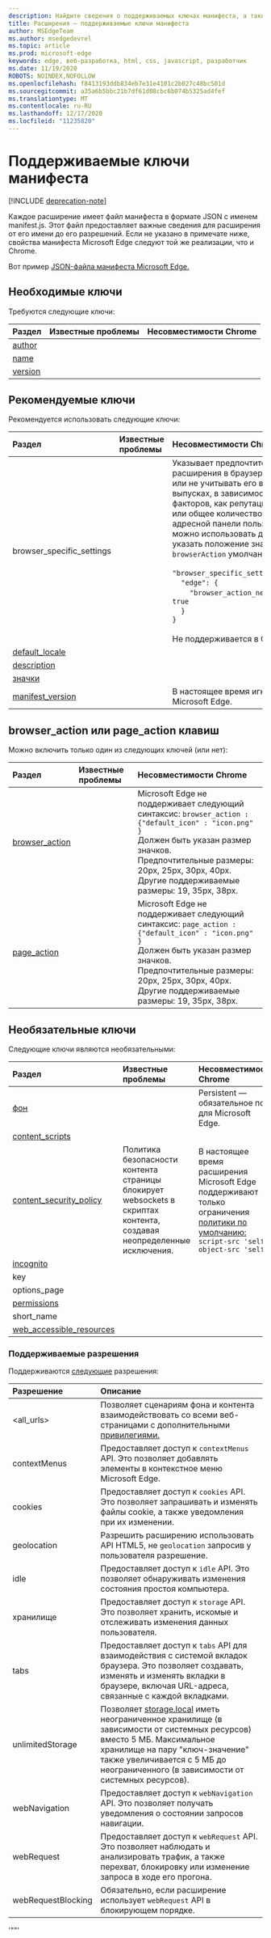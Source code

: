 ```yaml
---
description: Найдите сведения о поддерживаемых ключах манифеста, а также их известных проблемах и несовместимости Chrome.
title: Расширения — поддерживаемые ключи манифеста
author: MSEdgeTeam
ms.author: msedgedevrel
ms.topic: article
ms.prod: microsoft-edge
keywords: edge, веб-разработка, html, css, javascript, разработчик
ms.date: 11/19/2020
ROBOTS: NOINDEX,NOFOLLOW
ms.openlocfilehash: f8413193ddb834eb7e31e4101c2b027c48bc501d
ms.sourcegitcommit: a35a6b5bbc21b7df61d08cbc6b074b5325ad4fef
ms.translationtype: MT
ms.contentlocale: ru-RU
ms.lasthandoff: 12/17/2020
ms.locfileid: "11235820"
---
```

# Поддерживаемые ключи манифеста  

[!INCLUDE [deprecation-note](../includes/deprecation-note.md)]  

Каждое расширение имеет файл манифеста в формате JSON с именем manifest.js. Этот файл предоставляет важные сведения для расширения от его имени до его разрешений. Если не указано в примечате ниже, свойства манифеста Microsoft Edge следуют той же реализации, что и Chrome.

Вот пример [JSON-файла манифеста Microsoft Edge.](./supported-manifest-keys/json-manifest-example.md)

## Необходимые ключи

Требуются следующие ключи:

Раздел | Известные проблемы | Несовместимости Chrome
:------------ | :------------- | :--------------
[author](https://developer.mozilla.org/Add-ons/WebExtensions/manifest.json/author)  | | 
[name](https://developer.mozilla.org/docs/Mozilla/Add-ons/WebExtensions/manifest.json/name) | | |
[version](https://developer.mozilla.org/docs/Mozilla/Add-ons/WebExtensions/manifest.json/version) | | |

## Рекомендуемые ключи

Рекомендуется использовать следующие ключи:

Раздел | Известные проблемы | Несовместимости Chrome
:------------ | :------------- | :--------------
browser_specific_settings | | Указывает предпочтительное состояние расширения в браузере. Браузер может или не учитывать его в будущих выпусках, в зависимости от таких факторов, как репутация расширения или общее количество кнопок, уже в адресной панели пользователя. Это можно использовать для того, чтобы указать положение значка по `browserAction` умолчанию. </br></br> `"browser_specific_settings": {`</br>&nbsp;&nbsp;&nbsp;&nbsp;`"edge": {`</br>&nbsp;&nbsp;&nbsp;&nbsp;&nbsp;&nbsp;&nbsp;&nbsp;`"browser_action_next_to_addressbar": true`</br>&nbsp;&nbsp;&nbsp;&nbsp;`}`</br>`}` </br></br> Не поддерживается в Chrome.|
[default_locale](https://developer.mozilla.org/Add-ons/WebExtensions/manifest.json/default_locale)| | |
[description](https://developer.mozilla.org/docs/Mozilla/Add-ons/WebExtensions/manifest.json/description) | | |
[значки](https://developer.mozilla.org/docs/Mozilla/Add-ons/WebExtensions/manifest.json/icons) | | |
[manifest_version](https://developer.mozilla.org/docs/Mozilla/Add-ons/WebExtensions/manifest.json/manifest_version) | | В настоящее время игнорируется в Microsoft Edge.



## browser_action или page_action клавиш

Можно включить только один из следующих ключей (или нет):

Раздел | Известные проблемы | Несовместимости Chrome
:------------ | :------------- | :--------------
[browser_action](https://developer.mozilla.org/docs/Mozilla/Add-ons/WebExtensions/manifest.json/browser_action)  | | Microsoft Edge не поддерживает следующий синтаксис:  `browser_action : {"default_icon" : "icon.png" }`   <br/>Должен быть указан размер значков. <br/>Предпочтительные размеры: 20px, 25px, 30px, 40px. <br/> Другие поддерживаемые размеры: 19, 35px, 38px.|
[page_action](https://developer.mozilla.org/docs/Mozilla/Add-ons/WebExtensions/manifest.json/page_action) | | Microsoft Edge не поддерживает следующий синтаксис:  `page_action : {"default_icon" : "icon.png" }`   <br/>Должен быть указан размер значков. <br/>Предпочтительные размеры: 20px, 25px, 30px, 40px. <br/>Другие поддерживаемые размеры: 19, 35px, 38px.|

## Необязательные ключи

Следующие ключи являются необязательными:

Раздел | Известные проблемы | Несовместимости Chrome
:------------ | :------------- | :--------------
[фон](https://developer.mozilla.org/docs/Mozilla/Add-ons/WebExtensions/manifest.json/background) | | Persistent — обязательное поле для Microsoft Edge.
[content_scripts](https://developer.mozilla.org/docs/Mozilla/Add-ons/WebExtensions/manifest.json/content_scripts)  | | |
[content_security_policy](https://developer.mozilla.org/Add-ons/WebExtensions/manifest.json/content_security_policy)  | Политика безопасности контента страницы блокирует websockets в скриптах контента, создавая неопределенные исключения. | В настоящее время расширения Microsoft Edge поддерживают только ограничения [политики по умолчанию:](https://developer.mozilla.org/Add-ons/WebExtensions/Content_Security_Policy#Default_content_security_policy) `script-src 'self'; object-src 'self'` |
[incognito](https://developer.mozilla.org/Add-ons/WebExtensions/manifest.json/incognito) | | | 
key  | | |
options_page | | |
[permissions](https://developer.mozilla.org/docs/Mozilla/Add-ons/WebExtensions/manifest.json/permissions)  | | |
short_name  | | |
[web_accessible_resources](https://developer.mozilla.org/docs/Mozilla/Add-ons/WebExtensions/manifest.json/web_accessible_resources) | | |

### Поддерживаемые разрешения
Поддерживаются [следующие](https://developer.mozilla.org/docs/Mozilla/Add-ons/WebExtensions/manifest.json/permissions) разрешения:


| Разрешение         | Описание                                                                                                                                                                                                                                                                         |
|:-------------------|:------------------------------------------------------------------------------------------------------------------------------------------------------------------------------------------------------------------------------------------------------------------------------------|
| \<all_urls\>       | Позволяет сценариям фона и контента взаимодействовать со всеми веб-страницами с дополнительными [привилегиями.](https://developer.mozilla.org/Add-ons/WebExtensions/manifest.json/permissions#Host_permissions)                                                                                  |
| contextMenus       | Предоставляет доступ к `contextMenus` API. Это позволяет добавлять элементы в контекстное меню Microsoft Edge.                                                                                                                                                                                     |
| cookies            | Предоставляет доступ к `cookies` API. Это позволяет запрашивать и изменять файлы cookie, а также уведомления при их изменении.                                                                                                                                                           |
| geolocation        | Разрешить расширению использовать API HTML5, не `geolocation` запросив у пользователя разрешение.                                                                                                                                                                                   |
| idle               | Предоставляет доступ к `idle` API. Это позволяет обнаруживать изменения состояния простоя компьютера.                                                                                                                                                                                    |
| хранилище            | Предоставляет доступ к `storage` API. Это позволяет хранить, искомые и отслеживать изменения данных пользователя.                                                                                                                                                                             |
| tabs               | Предоставляет доступ к `tabs` API для взаимодействия с системой вкладок браузера. Это позволяет создавать, изменять и изменять вкладки в браузере, включая URL-адреса, связанные с каждой вкладками.                                                                                       |
| unlimitedStorage   | Позволяет [storage.local](https://developer.mozilla.org/Add-ons/WebExtensions/API/storage/local) иметь неограниченное хранилище (в зависимости от системных ресурсов) вместо 5 МБ. Максимальное хранилище на пару "ключ-значение" также увеличивается с 5 МБ до неограниченного (в зависимости от системных ресурсов). |
| webNavigation      | Предоставляет доступ к `webNavigation` API. Это позволяет получать уведомления о состоянии запросов навигации.                                                                                                                                                              |
| webRequest         | Предоставляет доступ к `webRequest` API. Это позволяет наблюдать и анализировать трафик, а также перехват, блокировку или изменение запроса в ходе его прогона.                                                                                                                               |
| webRequestBlocking | Обязательно, если расширение использует `webRequest` API в блокирующем порядке.                                                                                                                                                                                                           |

'""'
